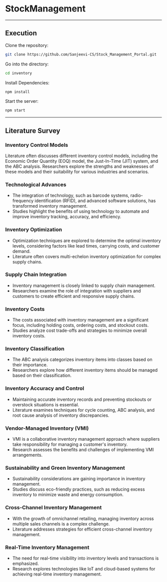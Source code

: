 # StockManagement

____

## Execution

Clone the repository:
```sh
git clone https://github.com/Sanjeevi-CS/Stock_Management_Portal.git
```

Go into the directory:
```sh
cd inventory
```

Install Dependencies:
```sh
npm install
```

Start the server:
```sh
npm start
```

____

## Literature Survey

### Inventory Control Models

Literature often discusses different inventory control models, including the Economic Order Quantity (EOQ) model, the Just-In-Time (JIT) system, and the ABC analysis.
Researchers explore the strengths and weaknesses of these models and their suitability for various industries and scenarios.

### Technological Advances

- The integration of technology, such as barcode systems, radio-frequency identification (RFID), and advanced software solutions, has transformed inventory management.
- Studies highlight the benefits of using technology to automate and improve inventory tracking, accuracy, and efficiency.

### Inventory Optimization

- Optimization techniques are explored to determine the optimal inventory levels, considering factors like lead times, carrying costs, and customer demand.
- Literature often covers multi-echelon inventory optimization for complex supply chains.

### Supply Chain Integration

- Inventory management is closely linked to supply chain management.
- Researchers examine the role of integration with suppliers and customers to create efficient and responsive supply chains.

### Inventory Costs

- The costs associated with inventory management are a significant focus, including holding costs, ordering costs, and stockout costs.
- Studies analyze cost trade-offs and strategies to minimize overall inventory costs.

### Inventory Classification

- The ABC analysis categorizes inventory items into classes based on their importance.
- Researchers explore how different inventory items should be managed based on their classification.

### Inventory Accuracy and Control

- Maintaining accurate inventory records and preventing stockouts or overstock situations is essential.
- Literature examines techniques for cycle counting, ABC analysis, and root cause analysis of inventory discrepancies.

### Vendor-Managed Inventory (VMI)

- VMI is a collaborative inventory management approach where suppliers take responsibility for managing a customer's inventory.
- Research assesses the benefits and challenges of implementing VMI arrangements.

### Sustainability and Green Inventory Management

- Sustainability considerations are gaining importance in inventory management.
- Studies discuss eco-friendly practices, such as reducing excess inventory to minimize waste and energy consumption.

### Cross-Channel Inventory Management

- With the growth of omnichannel retailing, managing inventory across multiple sales channels is a complex challenge.
- Literature addresses strategies for efficient cross-channel inventory management.

### Real-Time Inventory Management

- The need for real-time visibility into inventory levels and transactions is emphasized.
- Research explores technologies like IoT and cloud-based systems for achieving real-time inventory management.
